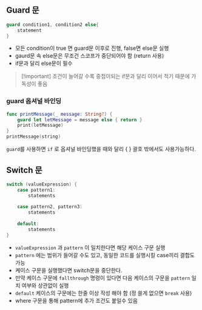 ## Guard 문

```Swift
guard condition1, condition2 else{
	statement
}
```

- 모든 condition이 true 면 guard문 이후로 진행, false면 else문 실행
- gaurd문 속 else문은 무조건 스코프가 중단되어야 함 (return 사용)
- if문과 달리 else문이 필수

> [!important] 조건이 늘어갈 수록 중첩이되는 if문과 달리 이어서 적기 때문에 가독성이 좋음

### guard 옵셔널 바인딩

```Swift
func printMessage(_ message: String?) {
	guard let letMessage = message else { return }
    print(letMessage)
}
printMessage(string)
```

`guard`를 사용하면 `if` 로 옵셔널 바인딩했을 때와 달리 { } 괄호 밖에서도 사용가능하다.

  

## Switch 문

```Swift
switch (valueExpression) {
	case pattern1:
		statements
		
	case pattern2, pattern3:
		statements
		
	default:
		statements
}
```

- `valueExpression` 과 `pattern` 이 일치한다면 해당 케이스 구문 실행
- `pattern` 에는 범위가 들어갈 수도 있고, 동일한 코드를 실행시킬 case끼리 결합도 가능
- 케이스 구문을 실행했다면 switch문을 중단한다.
- 만약 케이스 구문에 `fallthrough` 명령이 있다면 다음 케이스의 구문을 `pattern` 일치 여부와 상관없이 실행
- `default` 케이스의 구문에는 한줄 이상 작성 해야 함 (정 쓸게 없으면 `break` 사용)
- where 구문을 통해 pattern에 추가 조건도 붙일수 있음